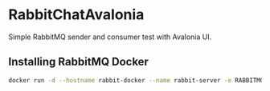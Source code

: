 # RabbitChatAvalonia

Simple RabbitMQ sender and consumer test with Avalonia UI.

## Installing RabbitMQ Docker

```bash
docker run -d --hostname rabbit-docker --name rabbit-server -e RABBITMQ_DEFAULT_USER=admin -e RABBITMQ_DEFAULT_PASS=admin -p 5672:5672 -p 15672:15672 rabbitmq:3-management
```